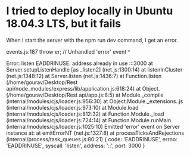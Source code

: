 # I tried to deploy locally in Ubuntu 18.04.3 LTS, but it fails

When I start the server with the npm run dev command, I get an error.

events.js:187
      throw er; // Unhandled 'error' event
      ^

Error: listen EADDRINUSE: address already in use :::3000
    at Server.setupListenHandle [as _listen2] (net.js:1300:14)
    at listenInCluster (net.js:1348:12)
    at Server.listen (net.js:1436:7)
    at Function.listen (/home/gourav/Desktop/Rest api/node_modules/express/lib/application.js:618:24)
    at Object.<anonymous> (/home/gourav/Desktop/Rest api/app.js:8:5)
    at Module._compile (internal/modules/cjs/loader.js:956:30)
    at Object.Module._extensions..js (internal/modules/cjs/loader.js:973:10)
    at Module.load (internal/modules/cjs/loader.js:812:32)
    at Function.Module._load (internal/modules/cjs/loader.js:724:14)
    at Function.Module.runMain (internal/modules/cjs/loader.js:1025:10)
Emitted 'error' event on Server instance at:
    at emitErrorNT (net.js:1327:8)
    at processTicksAndRejections (internal/process/task_queues.js:80:21) {
  code: 'EADDRINUSE',
  errno: 'EADDRINUSE',
  syscall: 'listen',
  address: '::',
  port: 3000
}
